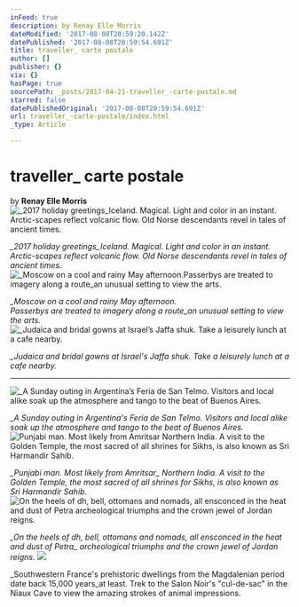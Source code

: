 ```yaml
---
inFeed: true
description: by Renay Elle Morris
dateModified: '2017-08-08T20:59:20.142Z'
datePublished: '2017-08-08T20:59:54.691Z'
title: traveller_ carte postale
author: []
publisher: {}
via: {}
hasPage: true
sourcePath: _posts/2017-04-21-traveller_-carte-postale.md
starred: false
datePublishedOriginal: '2017-08-08T20:59:54.691Z'
url: traveller_-carte-postale/index.html
_type: Article

---
```

# traveller\_ carte postale

by **Renay Elle Morris**
![_2017 holiday greetings_Iceland. Magical. Light and color in an instant. Arctic-scapes reflect volcanic flow. Old Norse descendants revel in tales of ancient times.](https://the-grid-user-content.s3-us-west-2.amazonaws.com/a82db616-257e-403e-ac6e-096f0962355d.png)

_\_2017 holiday greetings\_Iceland. Magical. Light and color in an instant. Arctic-scapes reflect volcanic flow. Old Norse descendants revel in tales of ancient times._
![_Moscow on a cool and rainy May afternoon.Passerbys are treated to imagery along a route_an unusual setting to view the arts.](https://the-grid-user-content.s3-us-west-2.amazonaws.com/43ddf100-2522-4e04-b310-4a14599db682.gif)

_\_Moscow on a cool and rainy May afternoon._  
_Passerbys are treated to imagery along a route\_an unusual setting to view the arts._
![_Judaica and bridal gowns at Israel’s Jaffa shuk. Take a leisurely lunch at a cafe nearby.](https://the-grid-user-content.s3-us-west-2.amazonaws.com/162c0510-9c1b-4c3c-80e3-e513e47d8e7c.gif)

_\_Judaica and bridal gowns at Israel's Jaffa shuk. Take a leisurely lunch at a cafe nearby._

---

![_A Sunday outing in Argentina’s Feria de San Telmo. Visitors and local alike soak up the atmosphere and tango to the beat of Buenos Aires.](https://the-grid-user-content.s3-us-west-2.amazonaws.com/5a668e57-a635-40b9-9857-0b52211db904.png)

_\_A Sunday outing in Argentina's Feria de San Telmo. Visitors and local alike soak up the atmosphere and tango to the beat of Buenos Aires._
![_Punjabi man. Most likely from Amritsar_ Northern India. A visit to the Golden Temple, the most sacred of all shrines for Sikhs, is also known as Sri Harmandir Sahib.](https://the-grid-user-content.s3-us-west-2.amazonaws.com/924f1708-f5a6-4e97-b3ec-615abf4524e9.png)

_\_Punjabi man. Most likely from Amritsar\_ Northern India. A visit to the Golden Temple, the most sacred of all shrines for Sikhs, is also known as Sri Harmandir Sahib._
![_On the heels of dh, bell, ottomans and nomads, all ensconced in the heat and dust of Petra_ archeological triumphs and the crown jewel of Jordan reigns.](https://the-grid-user-content.s3-us-west-2.amazonaws.com/1d95bb7e-70ec-4024-8070-5856838587d0.gif)

_\_On the heels of dh, bell, ottomans and nomads, all ensconced in the heat and dust of Petra\_ archeological triumphs and the crown jewel of Jordan reigns._
![](https://the-grid-user-content.s3-us-west-2.amazonaws.com/04bbc838-34b3-41c9-a49f-23d846f6939d.png)

\_Southwestern France's prehistoric dwellings from the Magdalenian period date back 15,000 years\_at least. Trek to the Salon Noir's "cul-de-sac" in the Niaux Cave to view the amazing strokes of animal impressions.